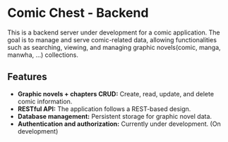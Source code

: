 # Comic Chest - Backend

This is a backend server under development for a comic application. The goal is to manage and serve comic-related data, allowing functionalities such as searching, viewing, and managing graphic novels(comic, manga, manwha, ...) collections.

## Features

- **Graphic novels + chapters CRUD:** Create, read, update, and delete comic information.
- **RESTful API:** The application follows a REST-based design.
- **Database management:** Persistent storage for graphic novel data.
- **Authentication and authorization:** Currently under development. (On development)
